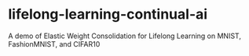 # lifelong-learning-continual-ai
A demo of Elastic Weight Consolidation for Lifelong Learning on MNIST, FashionMNIST, and CIFAR10
